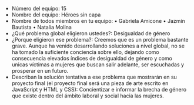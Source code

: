 - Número del equipo: 15
- Nombre del equipo: Héroes sin capa
- Nombre de todos miembros en tu equipo: 
• Gabriela Amicone
• Jazmín Bautista
• Natalia Molina
- ¿Qué problema global eligieron ustedes?: Desigualdad de género
- ¿Porque eligieron ese problema?: Creemos que es un problema bastante grave. Aunque ha venido desarrollando soluciones a nivel global, no se ha tomado la suficiente conciencia sobre ello, dejando como consecuencia elevados índices de desigualdad de género y como unicas víctimas a mujeres que buscan salir adelante, ser escuchadas y prosperar en un futuro.
- Describan la solución tentativa a ese problema que mostrarán en su proyecto final (el proyecto final será una pieza de arte escrito en JavaScript y HTML y CSS): Concientizar e informar la brecha de género que existe dentro del ámbito laboral y social hacia las mujeres.
